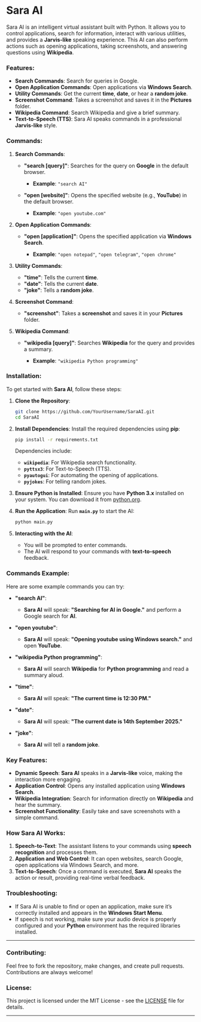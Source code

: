 # **Sara AI**

Sara AI is an intelligent virtual assistant built with Python. It allows you to control applications, search for information, interact with various utilities, and provides a **Jarvis-like** speaking experience. This AI can also perform actions such as opening applications, taking screenshots, and answering questions using **Wikipedia**.

### **Features**:

* **Search Commands**: Search for queries in Google.
* **Open Application Commands**: Open applications via **Windows Search**.
* **Utility Commands**: Get the current **time**, **date**, or hear a **random joke**.
* **Screenshot Command**: Takes a screenshot and saves it in the **Pictures** folder.
* **Wikipedia Command**: Search Wikipedia and give a brief summary.
* **Text-to-Speech (TTS)**: Sara AI speaks commands in a professional **Jarvis-like** style.

### **Commands**:

1. **Search Commands**:

   * **"search \[query]"**: Searches for the query on **Google** in the default browser.

     * **Example**: `"search AI"`
   * **"open \[website]"**: Opens the specified website (e.g., **YouTube**) in the default browser.

     * **Example**: `"open youtube.com"`

2. **Open Application Commands**:

   * **"open \[application]"**: Opens the specified application via **Windows Search**.

     * **Example**: `"open notepad"`, `"open telegram"`, `"open chrome"`

3. **Utility Commands**:

   * **"time"**: Tells the current **time**.
   * **"date"**: Tells the current **date**.
   * **"joke"**: Tells a **random joke**.

4. **Screenshot Command**:

   * **"screenshot"**: Takes a **screenshot** and saves it in your **Pictures** folder.

5. **Wikipedia Command**:

   * **"wikipedia \[query]"**: Searches **Wikipedia** for the query and provides a summary.

     * **Example**: `"wikipedia Python programming"`

### **Installation**:

To get started with **Sara AI**, follow these steps:

1. **Clone the Repository**:

   ```bash
   git clone https://github.com/YourUsername/SaraAI.git
   cd SaraAI
   ```

2. **Install Dependencies**:
   Install the required dependencies using **pip**:

   ```bash
   pip install -r requirements.txt
   ```

   Dependencies include:

   * **`wikipedia`**: For Wikipedia search functionality.
   * **`pyttsx3`**: For Text-to-Speech (TTS).
   * **`pyautogui`**: For automating the opening of applications.
   * **`pyjokes`**: For telling random jokes.

3. **Ensure Python is Installed**:
   Ensure you have **Python 3.x** installed on your system. You can download it from [python.org](https://www.python.org/downloads/).

4. **Run the Application**:
   Run **`main.py`** to start the AI:

   ```bash
   python main.py
   ```

5. **Interacting with the AI**:

   * You will be prompted to enter commands.
   * The AI will respond to your commands with **text-to-speech** feedback.

### **Commands Example**:

Here are some example commands you can try:

* **"search AI"**:

  * **Sara AI** will speak: **"Searching for AI in Google."** and perform a Google search for **AI**.

* **"open youtube"**:

  * **Sara AI** will speak: **"Opening youtube using Windows search."** and open **YouTube**.

* **"wikipedia Python programming"**:

  * **Sara AI** will search **Wikipedia** for **Python programming** and read a summary aloud.

* **"time"**:

  * **Sara AI** will speak: **"The current time is 12:30 PM."**

* **"date"**:

  * **Sara AI** will speak: **"The current date is 14th September 2025."**

* **"joke"**:

  * **Sara AI** will tell a **random joke**.

### **Key Features**:

* **Dynamic Speech**: **Sara AI** speaks in a **Jarvis-like** voice, making the interaction more engaging.
* **Application Control**: Opens any installed application using **Windows Search**.
* **Wikipedia Integration**: Search for information directly on **Wikipedia** and hear the summary.
* **Screenshot Functionality**: Easily take and save screenshots with a simple command.

### **How Sara AI Works**:

1. **Speech-to-Text**: The assistant listens to your commands using **speech recognition** and processes them.
2. **Application and Web Control**: It can open websites, search Google, open applications via Windows Search, and more.
3. **Text-to-Speech**: Once a command is executed, **Sara AI** speaks the action or result, providing real-time verbal feedback.

### **Troubleshooting**:

* If Sara AI is unable to find or open an application, make sure it’s correctly installed and appears in the **Windows Start Menu**.
* If speech is not working, make sure your audio device is properly configured and your **Python** environment has the required libraries installed.

---

### **Contributing**:

Feel free to fork the repository, make changes, and create pull requests. Contributions are always welcome!

### **License**:

This project is licensed under the MIT License - see the [LICENSE](LICENSE) file for details.

---
